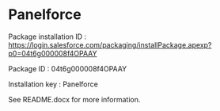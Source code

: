 # Panelforce

Package installation ID : https://login.salesforce.com/packaging/installPackage.apexp?p0=04t6g000008f4OPAAY

Package ID : 04t6g000008f4OPAAY

Installation key : Panelforce

See README.docx for more information.
